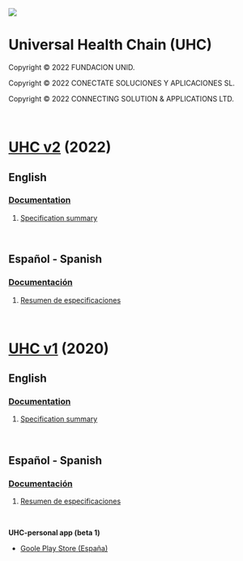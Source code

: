 ![](https://avatars.githubusercontent.com/u/57396025?s=200&v=4)
# **Universal Health Chain (UHC)**
Copyright © 2022 FUNDACION UNID.

Copyright © 2022 CONECTATE SOLUCIONES Y APLICACIONES SL.

Copyright © 2022 CONNECTING SOLUTION & APPLICATIONS LTD.

<p>&nbsp  </p>


# **[UHC v2](./v2/README.md)** (2022)

## **English**

### **[Documentation](./en/)**
1. [Specification summary](./en/01-Specification-summary.md)
<p>&nbsp  </p>


## **Español - Spanish**

### **[Documentación](./es/)**

1. [Resumen de especificaciones](./es/01-Resumen-especificaciones.md)

<p>&nbsp  </p>

# **[UHC v1](./v1/README.md)** (2020)

## **English**

### **[Documentation](./v1/en/)**
1. [Specification summary](./v1/en/01-Specification-summary.md)

<p>&nbsp  </p>

## **Español - Spanish**

### **[Documentación](./v1/es/)**
1. [Resumen de especificaciones](./v1/es/01-Resumen-especificaciones.md)

<p>&nbsp  </p>

**UHC-personal app (beta 1)**
- [Goole Play Store (España)](https://play.google.com/store/apps/details?id=com.rn_uhc)

<p>&nbsp  </p>
